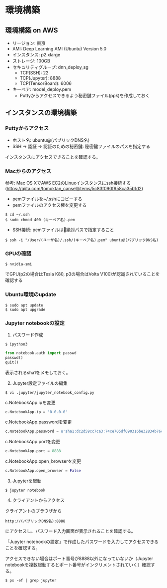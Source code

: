 # 環境構築

## 環境構築 on AWS
* リージョン: 東京
* AMI: Deep Learning AMI (Ubuntu) Version 5.0
* インスタンス: p2.xlarge
* ストレージ: 100GB
* セキュリティグループ: dnn_deploy_sg
    * TCP(SSH): 22
    * TCP(Jupyter): 8888
    * TCP(TensorBoard): 6006
* キーペア: model_deploy.pem
    * Puttyからアクセスできるよう秘密鍵ファイル(ppk)を作成しておく

## インスタンスの環境構築
### Puttyからアクセス
* ホスト名: ubuntu@(パブリックDNS名)
* SSH -> 認証 -> 認証のための秘密鍵: 秘密鍵ファイルのパスを指定する

インスタンスにアクセスできることを確認する。

### Macからのアクセス
参考: Mac OS XでAWS EC2のLinuxインスタンスにssh接続する(https://qiita.com/tomoktan_cansell/items/5c83f090f958ca35b1d2)

* pemファイルを~/.sshにコピーする
* pemファイルのアクセス権を変更する
```shell
$ cd ~/.ssh
$ sudo chmod 400 (キーペア名).pem
```
* SSH接続: pemファイルは絶対パスで指定すること
```shell
$ ssh -i "/User/(ユーザ名)/.ssh/(キーペア名).pem" ubuntu@(パブリックDNS名)
```

### GPUの確認
```shell
$ nvidia-smi
```
でGPU(p2の場合はTesla K80, p3の場合はVolta V100)が認識されていることを確認する

### Ubuntu環境のupdate
```shell
$ sudo apt update
$ sudo apt upgrade
```

### Jupyter notebookの設定
1. パスワード作成
```shell
$ ipython3
```
```python
from notebook.auth import passwd
passwd()
quit()
```
表示されるsha1をメモしておく。

2. Jupyter設定ファイルの編集

```shell
$ vi .jupyter/jupyter_notebook_config.py
```

c.NotebookApp.ipを変更
```python
c.NotebookApp.ip = '0.0.0.0'
```

c.NotebookApp.passwordを変更
```python
c.NotebookApp.password = u'sha1:dc2d59cc7ca3:74ce705df090316be32834b76c7dea7a4ad78912'
```

c.NotebookApp.portを変更
```python
c.NotebookApp.port = 8888
```

c.NotebookApp.open_browserを変更
```python
c.NotebookApp.open_browser = False
```

3. Jupyterを起動
```shell
$ jupyter notebook
```

4. クライアントからアクセス

クライアントのブラウザから
```text
http://(パブリックDNS名):8888
```
にアクセスし、パスワード入力画面が表示されることを確認する。

「Jupyter notebookの設定」で作成したパスワードを入力してアクセスできることを確認する。

アクセスできない場合はポート番号が8888以外になっていないか（Jupyter notebookを複数起動するとポート番号がインクリメントされていく）確認する。
```shell
$ ps -ef | grep jupyter
```
